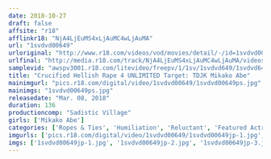 ```yaml
---
date: 2018-10-27
draft: false
affsite: "r18"
afflinkr18: "NjA4LjEuMS4xLjAuMC4wLjAuMA"
url: "1svdvd00649"
urloriginal: "http://www.r18.com/videos/vod/movies/detail/-/id=1svdvd00649"
urlfinal: "http://media.r18.com/track/NjA4LjEuMS4xLjAuMC4wLjAuMA/videos/vod/movies/detail/-/id=1svdvd00649"
samplevid: "awspv3001.r18.com/litevideo/freepv/1/1sv/1svdvd649/1svdvd649_dmb_w.mp4"
title: "Crucified Hellish Rape 4 UNLIMITED Target: TDJK Mikako Abe"
mainimgurl: "pics.r18.com/digital/video/1svdvd00649/1svdvd00649ps.jpg"
mainimgs: "1svdvd00649ps.jpg"
releasedate: "Mar. 08, 2018"
duration: 136
productioncomp: "Sadistic Village"
girls: ['Mikako Abe']
categories: ['Ropes & Ties', 'Humiliation', 'Reluctant', 'Featured Actress', 'Squirting', 'Big Vibrator', 'Hi-Def']
imgurls: ['pics.r18.com/digital/video/1svdvd00649/1svdvd00649jp-1.jpg', 'pics.r18.com/digital/video/1svdvd00649/1svdvd00649jp-2.jpg', 'pics.r18.com/digital/video/1svdvd00649/1svdvd00649jp-3.jpg', 'pics.r18.com/digital/video/1svdvd00649/1svdvd00649jp-4.jpg', 'pics.r18.com/digital/video/1svdvd00649/1svdvd00649jp-5.jpg', 'pics.r18.com/digital/video/1svdvd00649/1svdvd00649jp-6.jpg', 'pics.r18.com/digital/video/1svdvd00649/1svdvd00649jp-7.jpg', 'pics.r18.com/digital/video/1svdvd00649/1svdvd00649jp-8.jpg', 'pics.r18.com/digital/video/1svdvd00649/1svdvd00649jp-9.jpg', 'pics.r18.com/digital/video/1svdvd00649/1svdvd00649jp-10.jpg', 'pics.r18.com/digital/video/1svdvd00649/1svdvd00649jp-11.jpg', 'pics.r18.com/digital/video/1svdvd00649/1svdvd00649jp-12.jpg', 'pics.r18.com/digital/video/1svdvd00649/1svdvd00649jp-13.jpg', 'pics.r18.com/digital/video/1svdvd00649/1svdvd00649jp-14.jpg', 'pics.r18.com/digital/video/1svdvd00649/1svdvd00649jp-15.jpg', 'pics.r18.com/digital/video/1svdvd00649/1svdvd00649jp-16.jpg', 'pics.r18.com/digital/video/1svdvd00649/1svdvd00649jp-17.jpg', 'pics.r18.com/digital/video/1svdvd00649/1svdvd00649jp-18.jpg', 'pics.r18.com/digital/video/1svdvd00649/1svdvd00649jp-19.jpg', 'pics.r18.com/digital/video/1svdvd00649/1svdvd00649jp-20.jpg']
imgs: ['1svdvd00649jp-1.jpg', '1svdvd00649jp-2.jpg', '1svdvd00649jp-3.jpg', '1svdvd00649jp-4.jpg', '1svdvd00649jp-5.jpg', '1svdvd00649jp-6.jpg', '1svdvd00649jp-7.jpg', '1svdvd00649jp-8.jpg', '1svdvd00649jp-9.jpg', '1svdvd00649jp-10.jpg', '1svdvd00649jp-11.jpg', '1svdvd00649jp-12.jpg', '1svdvd00649jp-13.jpg', '1svdvd00649jp-14.jpg', '1svdvd00649jp-15.jpg', '1svdvd00649jp-16.jpg', '1svdvd00649jp-17.jpg', '1svdvd00649jp-18.jpg', '1svdvd00649jp-19.jpg', '1svdvd00649jp-20.jpg']
---
```

